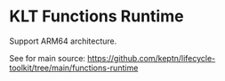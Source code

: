 # KLT Functions Runtime

Support ARM64 architecture.

See for main source: https://github.com/keptn/lifecycle-toolkit/tree/main/functions-runtime
